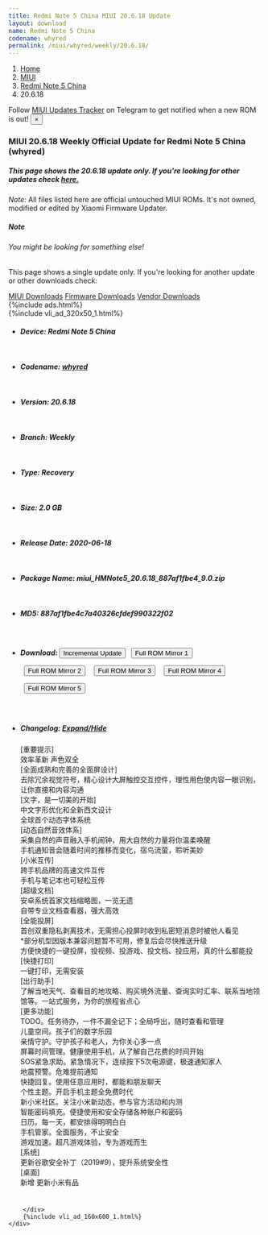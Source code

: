 ```yaml
---
title: Redmi Note 5 China MIUI 20.6.18 Update
layout: download
name: Redmi Note 5 China
codename: whyred
permalink: /miui/whyred/weekly/20.6.18/
---
```

<nav aria-label="breadcrumb">
    <ol class="breadcrumb">
        <li class="breadcrumb-item"><a href="/">Home</a></li>
        <li class="breadcrumb-item"><a href="/miui/">MIUI</a></li>
        <li class="breadcrumb-item"><a href="/miui/whyred/">Redmi Note 5 China</a></li>
        <li class="breadcrumb-item active" aria-current="page">20.6.18</li>
    </ol>
</nav>
<div class="alert alert-primary alert-dismissible fade show" role="alert">
    Follow <a href="https://t.me/MIUIUpdatesTracker" class="alert-link">MIUI Updates Tracker</a> on Telegram to get
    notified when a new ROM is out!
    <button type="button" class="close" data-dismiss="alert" aria-label="Close">
        <span aria-hidden="true">&times;</span>
    </button>
</div>
<div class="col-12 mx-auto">
    <h3 class="title bg-light p-2 rounded">MIUI 20.6.18 Weekly Official Update for Redmi Note 5 China (whyred)</h3>
    <h5>This page shows the 20.6.18 update only. If you're looking for other updates check
        <a href="/miui/whyred/">here.</a></h5>
    <p><i>Note: </i>All files listed here are official untouched MIUI ROMs.
        It's not owned, modified or edited by Xiaomi Firmware Updater.</p>
    <div class="card">
        <div class="card-body">
            <h5 class="card-title">Note</h5>
            <h6 class="card-subtitle mb-2 text-muted">You might be looking for something else!</h6>
            <p class="card-text">This page shows a single update only.
                If you're looking for another update or other downloads check:</p>
            <a href="/miui/" class="card-link">MIUI Downloads</a>
            <a href="/firmware/" class="card-link">Firmware Downloads</a>
            <a href="/vendor/" class="card-link">Vendor Downloads</a>
        </div>
    </div>
    {%include ads.html%}
    <div class="row justify-content-center">
        <div class="col-10" id="downloads">
                    <div class="card card-body">
            {%include vli_ad_320x50_1.html%}
            <ul class="list-unstyled">
                <li style="padding-bottom: 10px;">
                    <h5><b>Device: </b>Redmi Note 5 China</h5>
                </li>
                <li style="padding-bottom: 10px;">
                    <h5><b>Codename: </b> <a href="/miui/whyred/" target="_blank">whyred</a> </h5>
                </li>
                <li style="padding-bottom: 10px;">
                    <h5><b>Version: </b>20.6.18</h5>
                </li>
                <li style="padding-bottom: 10px;">
                    <h5><b>Branch: </b>Weekly</h5>
                </li>
                <li style="padding-bottom: 10px;">
                    <h5><b>Type: </b>Recovery</h5>
                </li>
                <li style="padding-bottom: 10px;">
                    <h5><b>Size: </b>2.0 GB</h5>
                </li>
                <li style="padding-bottom: 10px;">
                    <h5><b>Release Date: </b>2020-06-18</h5>
                </li>
                <li style="padding-bottom: 10px;">
                    <h5><b>Package Name: </b><span id="filename" class="text-dark">miui_HMNote5_20.6.18_887af1fbe4_9.0.zip</span></h5>
                </li>
                <li style="padding-bottom: 10px;">
                    <h5><b>MD5: </b><span id="md5" class="text-muted">887af1fbe4c7a40326cfdef990322f02</span></h5>
                </li>
                <li style="padding-bottom: 10px;">
                    <h5><b>Download: </b><button type="button" id="incremental_download" class="btn btn-warning" onclick="window.open('https://bigota.d.miui.com/20.6.18/miui-blockota-umi-20.6.17-20.6.18-609c30b23f-10.0.zip', '_blank');"><i class="fa fa-download"></i> Incremental Update</button> <button type="button" id="download" class="btn btn-primary" style="margin: 7px;" onclick="window.open('https://cdnorg.d.miui.com/20.6.18/miui_HMNote5_20.6.18_887af1fbe4_9.0.zip', '_blank');"><i class="fa fa-download"></i> Full ROM Mirror 1</button> <button type="button" id="download" class="btn btn-primary" style="margin: 7px;" onclick="window.open('https://bkt-sgp-miui-ota-update-alisgp.oss-ap-southeast-1.aliyuncs.com/20.6.18/miui_HMNote5_20.6.18_887af1fbe4_9.0.zip', '_blank');"><i class="fa fa-download"></i> Full ROM Mirror 2</button> <button type="button" id="download" class="btn btn-primary" style="margin: 7px;" onclick="window.open('https://bn.d.miui.com/20.6.18/miui_HMNote5_20.6.18_887af1fbe4_9.0.zip', '_blank');"><i class="fa fa-download"></i> Full ROM Mirror 3</button> <button type="button" id="download" class="btn btn-primary" style="margin: 7px;" onclick="window.open('https://bigota.d.miui.com/20.6.18/miui_HMNote5_20.6.18_887af1fbe4_9.0.zip', '_blank');"><i class="fa fa-download"></i> Full ROM Mirror 4</button> <button type="button" id="download" class="btn btn-primary" style="margin: 7px;" onclick="window.open('https://hugeota.d.miui.com/20.6.18/miui_HMNote5_20.6.18_887af1fbe4_9.0.zip', '_blank');"><i class="fa fa-download"></i> Full ROM Mirror 5</button></h5>
                </li>
                <li style="padding-bottom: 10px;">
                    <h5><b>Changelog: </b><a href="#whyred_1_changelog" data-toggle="collapse" role="button"
                            aria-expanded="false" aria-controls="whyred_1_changelog"> <i class="fa fa-arrow-down"
                                aria-hidden="true"></i> Expand/Hide</a></h5>
                    <div class="collapse" id="whyred_1_changelog">
                        <p id="changelog_text">[重要提示]<br>效率革新 声色双全<br>[全面成熟和完善的全面屏设计]<br>去除冗余视觉符号，精心设计大屏触控交互控件，理性用色使内容一眼识别，让你直接和内容沟通<br>[文字，是一切美的开始]<br>中文字形优化和全新西文设计<br>全球首个动态字体系统<br>[动态自然音效体系]<br>采集自然的声音融入手机闹钟，用大自然的力量将你温柔唤醒<br>手机通知音会随着时间的推移而变化，宿鸟流萤，聆听美妙<br>[小米互传]<br>跨手机品牌的高速文件互传<br>手机与笔记本也可轻松互传<br>[超级文档]<br>安卓系统首家文档缩略图，一览无遗<br>自带专业文档查看器，强大高效<br>[全能投屏]<br>首创双重隐私剥离技术，无需担心投屏时收到私密短消息时被他人看见<br>*部分机型因版本兼容问题暂不可用，修复后会尽快推送升级<br>方便快捷的一键投屏，投视频、投游戏、投文档、投应用，真的什么都能投<br>[快捷打印]<br>一键打印，无需安装<br>[出行助手]<br>了解当地天气、查看目的地攻略、购买境外流量、查询实时汇率、联系当地领馆等。一站式服务，为你的旅程省点心<br>[更多功能]<br>TODO。任务待办，一件不漏全记下；全局呼出，随时查看和管理<br>儿童空间。孩子们的数字乐园<br>亲情守护。守护孩子和老人，为你关心多一点<br>屏幕时间管理。健康使用手机，从了解自己花费的时间开始<br>SOS紧急求助。紧急情况下，连续按下5次电源键，极速通知家人<br>地震预警。危难提前通知<br>快捷回复。使用任意应用时，都能和朋友聊天<br>个性主题。开启手机主题全免费时代<br>新小米社区。关注小米新动态，参与官方活动和内测<br>智能密码填充。便捷使用和安全存储各种账户和密码<br>日历。每一天，都安排得明明白白<br>手机管家。全面服务，不止安全<br>游戏加速。超凡游戏体验，专为游戏而生<br>[系统]<br>更新谷歌安全补丁（2019#9），提升系统安全性<br>[桌面]<br>新增 更新小米有品</p>
                    </div>
                </li>
            </ul>
        </div>

        </div>
        {%include vli_ad_160x600_1.html%}
    </div>
</div>
